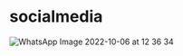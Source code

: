 # socialmedia
![WhatsApp Image 2022-10-06 at 12 36 34](https://user-images.githubusercontent.com/114576501/194304154-6c6e2c99-07f9-4a8e-9ca5-70e0d440c3e8.jpeg)
